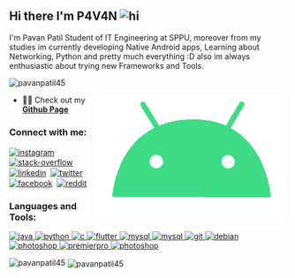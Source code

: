 <!--[![MasterHead](https://media-exp1.licdn.com/dms/image/C4E16AQF-YdClTtUhMg/profile-displaybackgroundimage-shrink_350_1400/0?e=1609372800&v=beta&t=6E5tCS27PQAir7y2vnMPjAmQe85xrTOIVUQT1A72gC0)](https://pavanpatil45.github.io/P4V4N-Page)-->
## Hi there I'm P4V4N <img src="https://user-images.githubusercontent.com/1303154/88677602-1635ba80-d120-11ea-84d8-d263ba5fc3c0.gif" width="28px" alt="hi">
<!--<h1 align="center">Hi 👋, I'm P4V4N</h1>-->
I'm Pavan Patil Student of IT Engineering at SPPU, moreover from my studies im currently developing Native Android apps, Learning about Networking, Python and pretty much everything :D also im always enthusiastic about trying new Frameworks and Tools.

<p align="left"> <img src="https://komarev.com/ghpvc/?username=pavanpatil45&label=Profile%20views&color=129e00&style=plastic" alt="pavanpatil45" /> </p>
<img align="right" alt="Coding" width="350" src="./g8.gif">
<!--https://cdn.dribbble.com/users/2646423/screenshots/5507196/computer.gif">-->

- 👨‍💻 Check out my [**Github Page**](https://pavanpatil45.github.io/P4V4N-Page)

<!--- 📫 How to reach me **pavanadhao685@gmail.com**-->

<h3 align="left">Connect with me:</h3>
<p align="left">
  
<a href="https://instagram.com/p4v4n" target="blank"><img align="center" src="https://seeklogo.com/images/I/instagram-logo-1494D6FE63-seeklogo.com.png" alt="instagram" height="30" width="30" /></a>&nbsp;
<a href="https://stackoverflow.com/users/14926087/pavan-patil?tab=profile " target="blank"><img align="center" src="https://www.vectorlogo.zone/logos/stackoverflow/stackoverflow-icon.svg" alt="stack-overflow" height="30" width="30" /></a>&nbsp;
<a href="https://linkedin.com/in/pavan-patil-445a33150" target="blank"><img align="center" src="https://cdn3.iconfinder.com/data/icons/2018-social-media-logotypes/1000/2018_social_media_popular_app_logo_linkedin-512.png" alt="linkedin" height="30" width="30" /></a>&nbsp;
<a href="https://twitter.com/pavanpatil45" target="blank"><img align="center" src="https://seeklogo.com/images/T/twitter-logo-7249D46199-seeklogo.com.png" alt="twitter" width="30" /></a>&nbsp;
<a href="https://facebook.com/pavanpatil450" target="blank"><img align="center" src="https://cdn2.iconfinder.com/data/icons/social-media-2285/512/1_Facebook_colored_svg_copy-512.png" alt="facebook" height="30" width="30" /></a>&nbsp;
<a href="https://www.reddit.com/user/p4v4n_45" target="blank"><img align="center" src="https://seeklogo.com/images/R/reddit-logo-8ABF8F5F2B-seeklogo.com.png" alt="reddit" width="30" /></a>&nbsp;
</p>
<h3 align="left">Languages and Tools:</h3>
<p align="left"> 
<a href="https://www.oracle.com/in/java/" target="_blank"> <img src="https://devicon.dev/devicon.git/icons/java/java-original.svg" alt="java" width="30" height="30"/> </a>
<a href="https://www.python.org/" target="_blank"> <img src="https://devicon.dev/devicon.git/icons/python/python-original.svg" alt="python" width="30" height="30"/> </a>
<!--<a href="https://www.android.com/intl/en_in/" target="_blank"> <img src="https://devicon.dev/devicon.git/icons/android/android-plain.svg" alt="android" width="30" height="30"/> </a>
<a href="https://www.javascript.com/" target="_blank"> <img src="https://devicon.dev/devicon.git/icons/javascript/javascript-original.svg" alt="javascript" width="30" height="30"/> </a> -->
<a href="https://www.cprogramming.com/" target="_blank"> <img src="https://devicons.github.io/devicon/devicon.git/icons/c/c-original.svg" alt="c" width="30" height="30"/> </a> 
<a href="https://flutter.dev" target="_blank"> <img src="https://www.vectorlogo.zone/logos/flutterio/flutterio-icon.svg" alt="flutter" width="30" height="30"/> </a> 
<!--<a href="https://www.w3schools.com/html/" target="_blank"> <img src="https://devicon.dev/devicon.git/icons/html5/html5-plain.svg" alt="premierpro" width="30" height="30"/> </a>
<a href="https://www.w3schools.com/css/" target="_blank"> <img src="https://devicon.dev/devicon.git/icons/css3/css3-plain.svg" alt="premierpro" width="30" height="30"/> </a>-->
<a href="https://www.mysql.com/" target="_blank"> <img src="https://devicon.dev/devicon.git/icons/mysql/mysql-plain.svg" alt="mysql" width="30" height="30"/> </a> 
<a href="https://www.firebase.com/" target="_blank"> <img src="https://img.icons8.com/color/48/000000/firebase.png" alt="mysql" width="30" height="30"/> </a> 
<a href="https://git-scm.com/" target="_blank"> <img src="https://www.vectorlogo.zone/logos/git-scm/git-scm-icon.svg" alt="git" width="30" height="30"/> </a> 
<!--<a href="https://kotlinlang.org/" target="_blank"> <img src="https://devicon.dev/devicon.git/icons/kotlin/kotlin-original.svg" alt="kotlin" width="30" height="30"/> </a> -->
<a href="https://www.debian.org/" target="_blank"> <img src="https://devicon.dev/devicon.git/icons/debian/debian-plain.svg" alt="debian" width="30" height="30"/> </a>
<a href="https://www.adobe.com/in/products/illustrator.html" target="_blank"> <img src="https://devicon.dev/devicon.git/icons/illustrator/illustrator-plain.svg" alt="photoshop" width="30" height="30"/> </a>
<a href="https://www.adobe.com/in/products/premiere.html" target="_blank"> <img src="https://devicon.dev/devicon.git/icons/premierepro/premierepro-original.svg" alt="premierpro" width="30" height="30"/> </a>
<a href="https://www.adobe.com/in/products/photoshop.html" target="_blank"> <img src="https://devicons.github.io/devicon/devicon.git/icons/photoshop/photoshop-plain.svg" alt="photoshop" width="30" height="30"/> </a>

<p><img align="left" src="https://github-readme-stats.vercel.app/api/top-langs?username=pavanpatil45&show_icons=true&locale=en&layout=compact" alt="pavanpatil45" /></p>

<p>&nbsp;<img align="center" src="https://github-readme-stats.vercel.app/api?username=pavanpatil45&show_icons=true&locale=en" alt="pavanpatil45" /></p>




